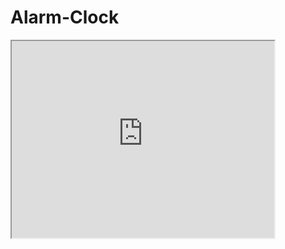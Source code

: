 <h1>Alarm-Clock</h1>

<iframe width="420" height="315"
src="https://www.youtube.com/embed/mlsUqNL04xg&t=4s">
</iframe>

